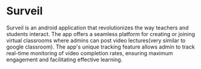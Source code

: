 # Surveil
Surveil is an android application that revolutionizes the way teachers and students interact. The app offers a seamless platform for creating or joining virtual classrooms where admins can post video lectures(very similar to google classroom). The app's unique tracking feature allows admin to track real-time monitoring of video completion rates, ensuring maximum engagement and facilitating effective learning.
